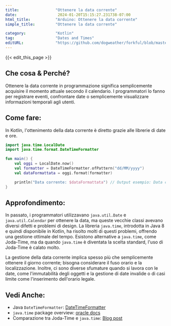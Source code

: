 ```yaml
---
title:                "Ottenere la data corrente"
date:                  2024-01-20T15:15:27.231738-07:00
html_title:           "Arduino: Ottenere la data corrente"
simple_title:         "Ottenere la data corrente"

category:             "Kotlin"
tag:                  "Dates and Times"
editURL:              "https://github.com/dogweather/forkful/blob/master/content/it/kotlin/getting-the-current-date.md"
---
```


{{< edit_this_page >}}

## Che cosa & Perché?
Ottenere la data corrente in programmazione significa semplicemente acquisire il momento attuale secondo il calendario. I programmatori lo fanno per registrare eventi, confrontare date o semplicemente visualizzare informazioni temporali agli utenti.

## Come fare:
In Kotlin, l'ottenimento della data corrente è diretto grazie alle librerie di date e ore.

```Kotlin
import java.time.LocalDate
import java.time.format.DateTimeFormatter

fun main() {
    val oggi = LocalDate.now()
    val formatter = DateTimeFormatter.ofPattern("dd/MM/yyyy")
    val dataFormattata = oggi.format(formatter)

    println("Data corrente: $dataFormattata") // Output esempio: Data corrente: 12/03/2023
}
```

## Approfondimento:
In passato, i programmatori utilizzavano `java.util.Date` e `java.util.Calendar` per ottenere la data, ma queste vecchie classi avevano diversi difetti e problemi di design. La libreria `java.time`, introdotta in Java 8 e quindi disponibile in Kotlin, ha risolto molti di questi problemi, offrendo una gestione ottimale del tempo. Esistono alternative a `java.time`, come Joda-Time, ma da quando `java.time` è diventata la scelta standard, l'uso di Joda-Time è calato molto.

La gestione della data corrente implica spesso più che semplicemente ottenere il giorno corrente; bisogna considerare il fuso orario e la localizzazione. Inoltre, ci sono diverse sfumature quando si lavora con le date, come l'immutabilità degli oggetti e la gestione di date invalide o di casi limite come l'inserimento dell'orario legale.

## Vedi Anche:
- Java `DateTimeFormatter`: [DateTimeFormatter](https://docs.oracle.com/javase/8/docs/api/java/time/format/DateTimeFormatter.html)
- `java.time` package overview: [oracle docs](https://docs.oracle.com/javase/8/docs/api/java/time/package-summary.html)
- Comparazione tra Joda-Time e `java.time`: [Blog post](https://blog.joda.org/2014/11/converting-from-joda-time-to-javatime.html)
